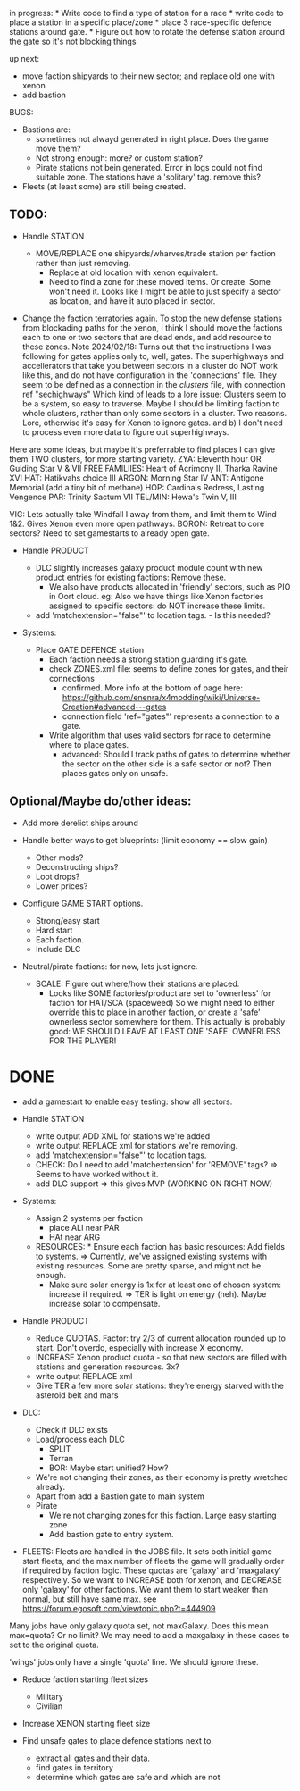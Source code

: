 in progress:
    * Write code to find a type of station for a race
    * write code to place a station in a specific place/zone
    * place 3 race-specific defence stations around gate.
        * Figure out how to rotate the defense station around the gate so it's not blocking things

up next:
* move faction shipyards to their new sector; and replace old one with xenon
* add bastion

BUGS:
* Bastions are:
    * sometimes not alwayd generated in right place. Does the game move them?
    * Not strong enough: more? or custom station?
    * Pirate stations not bein generated. Error in logs could not find suitable zone. The
    stations have a 'solitary' tag. remove this?
* Fleets (at least some) are still being created.

## TODO:
* Handle STATION
    * MOVE/REPLACE one shipyards/wharves/trade station per faction rather than just removing.
        * Replace at old location with xenon equivalent.
        * Need to find a zone for these moved items. Or create. Some won't need it. 
      Looks like I might be able to just specify a sector as location, and have it auto placed in sector.

* Change the faction terratories again.
To stop the new defense stations from blockading paths for the xenon, I think I should move the factions
each to one or two sectors that are dead ends, and add resource to these zones.
Note 2024/02/18: Turns out that the instructions I was following for gates applies only to, well, gates.
The superhighways and accellerators that take you between sectors in a cluster do NOT work like this,
and do not have configuration in the 'connections' file. They seem to be defined as a connection in the
 *clusters* file, with connection ref "sechighways"
 Which kind of leads to a lore issue: Clusters seem to be a system, so easy to traverse. Maybe I should be
 limiting faction to whole clusters, rather than only some sectors in a cluster. Two reasons. Lore, otherwise
 it's easy for Xenon to ignore gates. and b) I don't need to process even more data to figure out superhighways.

Here are some ideas, but maybe it's preferrable to find places I can give them TWO clusters, for more starting variety.
ZYA: Eleventh hour    OR Guiding Star V & VII
FREE FAMILIIES:  Heart of Acrimony II, Tharka Ravine XVI
HAT: Hatikvahs choice III
ARGON: Morning Star IV
ANT: Antigone Memorial (add a tiny bit of methane)
HOP: Cardinals Redress, Lasting Vengence
PAR: Trinity Sactum VII
TEL/MIN: Hewa's Twin V, III

VIG: Lets actually take Windfall I away from them, and limit them to Wind 1&2. Gives Xenon even more open pathways.
BORON: Retreat to core sectors? Need to set gamestarts to already open gate.

* Handle PRODUCT
    * DLC slightly increases galaxy product module count with new product entries for existing factions: Remove these.
        * We also have products allocated in 'friendly' sectors, such as PIO in Oort cloud.
        eg:     <location class="sector" macro="cluster_116_sector001_macro" relation="self" comparison="ge" />
        Also we have things like Xenon factories assigned to specific sectors: do NOT increase these limits.
    * add 'matchextension="false"' to location tags. - Is this needed?


* Systems:
    * Place GATE DEFENCE station
        * Each faction needs a strong station guarding it's gate.
        * check ZONES.xml file: seems to define zones for gates, and their connections
            * confirmed. More info at the bottom of page here:
            https://github.com/enenra/x4modding/wiki/Universe-Creation#advanced---gates
            * connection field 'ref="gates"' represents a connection to a gate.
        * Write algorithm that uses valid sectors for race to determine where to place gates.
            * advanced: Should I track paths of gates to determine whether the sector on the other side is a safe sector or not? Then places gates only on unsafe.
 
## Optional/Maybe do/other ideas:
* Add more derelict ships around
* Handle better ways to get blueprints: (limit economy == slow gain)
    * Other mods?
    * Deconstructing ships?
    * Loot drops?
    * Lower prices?

* Configure GAME START options.
    * Strong/easy start
    * Hard start
    * Each faction.
    * Include DLC

* Neutral/pirate factions: for now, lets just ignore.
    * SCALE: Figure out where/how their stations are placed.
        * Looks like SOME factories/product are set to 'ownerless' for faction for HAT/SCA (spaceweed)
        So we might need to either override this to place in another faction, or create a 'safe'
        ownerless sector somewhere for them.
        This actually is probably good: 
        WE SHOULD LEAVE AT LEAST ONE 'SAFE' OWNERLESS FOR THE PLAYER!



# DONE
* add a gamestart to enable easy testing: show all sectors.
* Handle STATION
    * write output ADD XML for stations we're added
    * write output REPLACE xml for stations we're removing.
    * add 'matchextension="false"' to location tags.
    * CHECK: Do I need to add 'matchextension' for 'REMOVE' tags?
      => Seems to have worked without it.
    * add DLC support => this gives MVP (WORKING ON RIGHT NOW)

* Systems:
    * Assign 2 systems per faction
        * place ALI near PAR
        * HAt near ARG
   * RESOURCES:
          * Ensure each faction has basic resources: Add fields to systems.
        => Currently, we've assigned existing systems with existing resources. Some are pretty sparse, and might not be enough.
      * Make sure solar energy is 1x for at least one of chosen system: increase if required.
        => TER is light on energy (heh). Maybe increase solar to compensate.

* Handle PRODUCT
    * Reduce QUOTAS. Factor: try 2/3 of current allocation rounded up to start. Don't overdo, especially with increase X economy.
    * INCREASE Xenon product quota - so that new sectors are filled with stations and generation resources. 3x? 
    * write output REPLACE xml
    * Give TER a few more solar stations: they're energy starved with the asteroid belt and mars

* DLC:
    * Check if DLC exists
    * Load/process each DLC
        * SPLIT
        * Terran
        * BOR: Maybe start unified? How?
    * We're not changing their zones, as their economy is pretty wretched already.
    * Apart from add a Bastion gate to main system
    * Pirate
        * We're not changing zones for this faction. Large easy starting zone
        * Add bastion gate to entry system.

* FLEETS: 
 Fleets are handled in the JOBS file. It sets both initial game start fleets, and the
 max number of fleets the game will gradually order if required by faction logic.
 These quotas are 'galaxy' and 'maxgalaxy' respectively.
 So we want to INCREASE both for xenon, and DECREASE only 'galaxy' for other factions.
 We want them to start weaker than normal, but still have same max.
 see  https://forum.egosoft.com/viewtopic.php?t=444909

Many jobs have only galaxy quota set, not maxGalaxy. Does this mean max=quota? Or no limit?
We may need to add a maxgalaxy in these cases to set to the original quota.

'wings' jobs only have a single 'quota' line. We should ignore these.

* Reduce faction starting fleet sizes
    * Military
    * Civilian
* Increase XENON starting fleet size

* Find unsafe gates to place defence stations next to.
    * extract all gates and their data.
    * find gates in territory
    * determine which gates are safe and which are not

